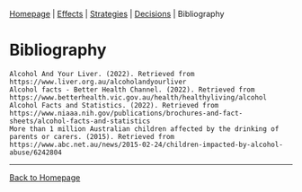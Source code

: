<!--
Tab 5: Bibliography (APA referencing)
-->

[Homepage](README.md) | [Effects](2_Effects.md) | [Strategies](3_Strategies.md) | [Decisions](4_Decisions.md) | Bibliography

# Bibliography

```
Alcohol And Your Liver. (2022). Retrieved from https://www.liver.org.au/alcoholandyourliver
Alcohol facts - Better Health Channel. (2022). Retrieved from https://www.betterhealth.vic.gov.au/health/healthyliving/alcohol
Alcohol Facts and Statistics. (2022). Retrieved from https://www.niaaa.nih.gov/publications/brochures-and-fact-sheets/alcohol-facts-and-statistics
More than 1 million Australian children affected by the drinking of parents or carers. (2015). Retrieved from https://www.abc.net.au/news/2015-02-24/children-impacted-by-alcohol-abuse/6242804
```

---

[Back to Homepage](README.md)
